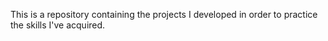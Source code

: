 This is a repository containing the projects I developed in order to practice the skills I've acquired.